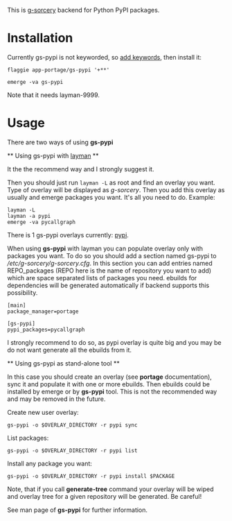 This is [g-sorcery](https://github.com/jauhien/g-sorcery) backend for Python PyPI packages.


Installation
======================

Currently gs-pypi is not keyworded, so [add keywords](https://bitbucket.org/mgorny/flaggie/), then install it:

```
flaggie app-portage/gs-pypi '+**'
```

```
emerge -va gs-pypi
```

Note that it needs layman-9999.


Usage
======================

There are two ways of using **gs-pypi**

** Using gs-pypi with [layman](https://wiki.gentoo.org/wiki/Layman) **

It the the recommend way and I strongly suggest it.

Then you should just run `layman -L` as
root and find an overlay you want. Type of overlay will be
displayed as *g-sorcery*. Then you add this overlay as
usually and emerge packages you want. It's all you need to do. Example:

```
layman -L
layman -a pypi
emerge -va pycallgraph
```

There is 1 gs-pypi overlays currently: [pypi](https://pypi.python.org/pypi).

When using **gs-pypi** with layman you can populate overlay only with packages you want.
To do so you should add a section named gs-pypi to */etc/g-sorcery/g-sorcery.cfg*.
In this section you can add entries named REPO_packages (REPO here is the name
of repository you want to add) which are space separated lists of packages you need. ebuilds for
dependencies will be generated automatically if backend supports this possibility.

```
[main]
package_manager=portage

[gs-pypi]
pypi_packages=pycallgraph
```
I strongly recommend to do so, as pypi overlay is quite big and you may be
do not want generate all the ebuilds from it.


** Using gs-pypi as stand-alone tool **

In this case you should create an overlay (see **portage** documentation), sync it and populate
it with one or more ebuilds. Then ebuilds could be installed by emerge or by **gs-pypi** tool.
This is not the recommended way and may be removed in the future.

Create new user overlay:

```
gs-pypi -o $OVERLAY_DIRECTORY -r pypi sync
```

List packages:

```
gs-pypi -o $OVERLAY_DIRECTORY -r pypi list
```

Install any package you want:

```
gs-pypi -o $OVERLAY_DIRECTORY -r pypi install $PACKAGE
```

Note, that if you call **generate-tree** command your overlay
will be wiped and overlay tree for a given repository will be generated. Be careful!

See man page of **gs-pypi** for further information.
